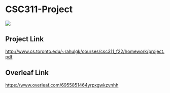 # CSC311-Project

![](https://imgs.xkcd.com/comics/machine_learning_2x.png)

## Project Link
http://www.cs.toronto.edu/~rahulgk/courses/csc311_f22/homework/project.pdf

## Overleaf Link
https://www.overleaf.com/6955851464yrpxgwkzvnhh
